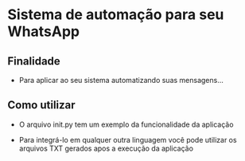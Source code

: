 <h1>Sistema de automação para seu WhatsApp </h1>
<h2>Finalidade</h2>
<ul>
  <li>
    <p>Para aplicar ao seu sistema automatizando suas mensagens...</p>
  </li>
</ul>
<h2>Como utilizar</h2>
<ul>
  <li>
    <p>O arquivo init.py tem um exemplo da funcionalidade da aplicação</p>
  </li>
  <li>
    <p>Para integrá-lo em qualquer outra linguagem você pode utilizar os arquivos TXT gerados apos a execução da aplicação</p>
  </li>
</ul>
